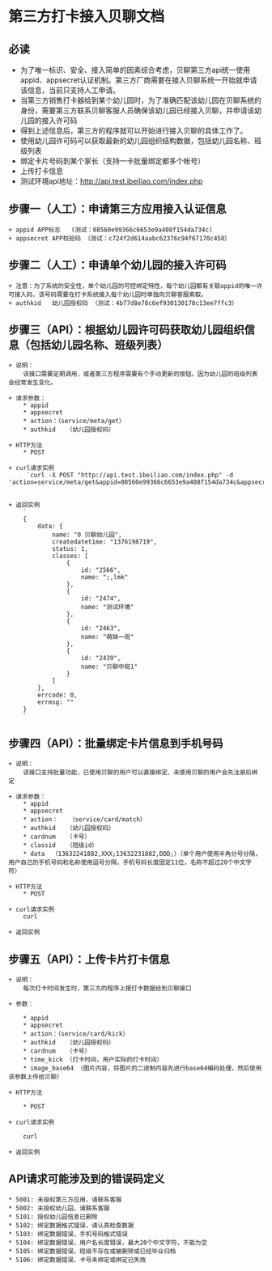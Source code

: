 

# 第三方打卡接入贝聊文档

## 必读

* 为了唯一标识、安全、接入简单的因素综合考虑，贝聊第三方api统一使用appid、appsecret认证机制。第三方厂商需要在接入贝聊系统一开始就申请该信息，当前只支持人工申请。
* 当第三方销售打卡器给到某个幼儿园时，为了准确匹配该幼儿园在贝聊系统的身份，需要第三方联系贝聊客服人员确保该幼儿园已经接入贝聊，并申请该幼儿园的接入许可码
* 得到上述信息后，第三方的程序就可以开始进行接入贝聊的具体工作了。
* 使用幼儿园许可码可以获取最新的幼儿园组织结构数据，包括幼儿园名称、班级列表
* 绑定卡片号码到某个家长（支持一卡批量绑定都多个帐号）
* 上传打卡信息
* 测试环境api地址：http://api.test.ibeiliao.com/index.php
	

## 步骤一（人工）：申请第三方应用接入认证信息

	+ appid	APP标志	(测试：08560e99366c6653e9a408f154da734c)
	+ appsecret APP校验码 （测试：c724f2d614aabc62376c94f67170c458）

## 步骤二（人工）：申请单个幼儿园的接入许可码

	+ 注意：为了系统的安全性，单个幼儿园的可控绑定特性，每个幼儿园都有关联appid的唯一许可接入码，该号码需要在打卡系统接入每个幼儿园时单独向贝聊客服索取。
	+ authkid	幼儿园授权码 （测试：4b77d8e78c6ef930130170c13ee7ffc3）


## 步骤三（API）：根据幼儿园许可码获取幼儿园组织信息（包括幼儿园名称、班级列表）

	+ 说明：
		该接口需要定期调用，或者第三方程序需要有个手动更新的按钮。因为幼儿园的班级列表会经常发生变化。

	+ 请求参数：
		* appid
		* appsecret
		* action：（service/meta/get）
		* authkid	（幼儿园授权码）
	
	+ HTTP方法
		* POST

	+ curl请求实例
		 `curl -X POST "http://api.test.ibeiliao.com/index.php" -d 'action=service/meta/get&appid=08560e99366c6653e9a408f154da734c&appsecret=c724f2d614aabc62376c94f67170c458&authkid=4b77d8e78c6ef930130170c13ee7ffc3'`
 

	+ 返回实例
		`
		{
			data: {
				name: "0 贝聊幼儿园", 
				createdatetime: "1376198719", 
				status: 1, 
				classes: [
					{
						id: "2566", 
						name: ";,lmk"
					}, 
					{
						id: "2474", 
						name: "测试环境"
					}, 
					{
						id: "2463", 
						name: "萌妹一班"
					}, 
					{
						id: "2439", 
						name: "贝聊中班1"
					}
				]
			}, 
			errcode: 0, 
			errmsg: ""
		}
		`




## 步骤四（API）：批量绑定卡片信息到手机号码

	+ 说明：
		该接口支持批量功能，已使用贝聊的用户可以直接绑定、未使用贝聊的用户会先注册后绑定

	+ 请求参数：
		* appid
		* appsecret	
		* action：	（service/card/match）
		* authkid	（幼儿园授权码）
		* cardnum	（卡号）
		* classid	（班级id）
		* data	（13632241882,XXX;13632231882,DDD;）（单个用户使用半角分号分隔，用户自己的手机号码和名称使用逗号分隔，手机号码长度固定11位，名称不超过20个中文字符）

	+ HTTP方法
		* POST

	+ curl请求实例
		curl 

	+ 返回实例

## 步骤五（API）：上传卡片打卡信息

	+ 说明：
		每次打卡时间发生时，第三方的程序上报打卡数据给到贝聊接口
		
	+ 参数：
	
		* appid
		* appsecret
		* action：（service/card/kick）
		* authkid	（幼儿园授权码）
		* cardnum	（卡号）
		* time_kick （打卡时间，用户实际的打卡时间）
		* image_base64 （图片内容，将图片的二进制内容先进行base64编码处理，然后使用该参数上传给贝聊）

	+ HTTP方法
		
		* POST

	+ curl请求实例
		
		curl 

	+ 返回实例


## API请求可能涉及到的错误码定义

	* 5001: 未授权第三方应用，请联系客服
	* 5002: 未授权幼儿园，请联系客服
	* 5101: 授权幼儿园信息已删除
	* 5102: 绑定数据格式错误，请认真检查数据
	* 5103: 绑定数据错误，手机号码格式错误
	* 5104: 绑定数据错误，用户名长度错误，最大20个中文字符，不能为空
	* 5105: 绑定数据错误，班级不存在或被删除或已经毕业归档
	* 5106: 绑定数据错误，卡号未绑定或绑定已失效


